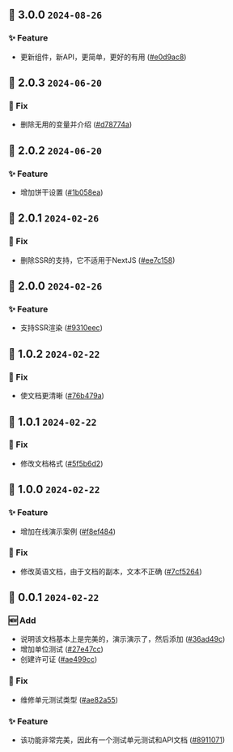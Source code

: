 ## 🎉 3.0.0 `2024-08-26`
### ✨ Feature
- 更新组件，新API，更简单，更好的有用 ([#e0d9ac8](https://github.com/kwooshung/React-Themes/commit/e0d9ac84c002ec03a4f630e151a0877d42345def))

## 🎉 2.0.3 `2024-06-20`
### 🐛 Fix
- 删除无用的变量并介绍 ([#d78774a](https://github.com/kwooshung/React-Themes/commit/d78774a92f3df22ff48a69ebdb02ba1f01611f82))

## 🎉 2.0.2 `2024-06-20`
### ✨ Feature
- 增加饼干设置 ([#1b058ea](https://github.com/kwooshung/React-Themes/commit/1b058ea0ccc2416512a0348da7a444654fd45636))

## 🎉 2.0.1 `2024-02-26`
### 🐛 Fix
- 删除SSR的支持，它不适用于NextJS ([#ee7c158](https://github.com/kwooshung/React-Themes/commit/ee7c1583dce3bce7ddb72a2c1b1e99511e0fc4d7))

## 🎉 2.0.0 `2024-02-26`
### ✨ Feature
- 支持SSR渲染 ([#9310eec](https://github.com/kwooshung/React-Themes/commit/9310eec6406aae1959e1f6bd1db92c56f6186756))

## 🎉 1.0.2 `2024-02-22`
### 🐛 Fix
- 使文档更清晰 ([#76b479a](https://github.com/kwooshung/React-Themes/commit/76b479aea1134a476dca3aa56fbb9d2e9507e8b2))

## 🎉 1.0.1 `2024-02-22`
### 🐛 Fix
- 修改文档格式 ([#5f5b6d2](https://github.com/kwooshung/React-Themes/commit/5f5b6d22711c9650b2284c72d45e9047e295fb0a))

## 🎉 1.0.0 `2024-02-22`
### ✨ Feature
- 增加在线演示案例 ([#f8ef484](https://github.com/kwooshung/React-Themes/commit/f8ef4846e2f9a322531c4d6d0f94f350c47d255f))
### 🐛 Fix
- 修改英语文档，由于文档的副本，文本不正确 ([#7cf5264](https://github.com/kwooshung/React-Themes/commit/7cf526425c813fb63b759850b5f62ec8505c811e))

## 🎉 0.0.1 `2024-02-22`
### 🆕 Add
- 说明该文档基本上是完美的，演示演示了，然后添加 ([#36ad49c](https://github.com/kwooshung/React-Themes/commit/36ad49c55b49c1a79408530d35243636fb7fb248))
- 增加单位测试 ([#27e47cc](https://github.com/kwooshung/React-Themes/commit/27e47cc290062b39b675c0c51597a87a08e9da06))
- 创建许可证 ([#ae499cc](https://github.com/kwooshung/React-Themes/commit/ae499cc1dc2ba5f35748a4ebfd7370b76a7f0fcb))
### 🐛 Fix
- 维修单元测试类型 ([#ae82a55](https://github.com/kwooshung/React-Themes/commit/ae82a552fbf7dc96a65b4868eb3786826bd39da3))
### ✨ Feature
- 该功能非常完美，因此有一个测试单元测试和API文档 ([#8911071](https://github.com/kwooshung/React-Themes/commit/8911071f6d72cac0e2dd7f8d092ae8cc416c9a01))